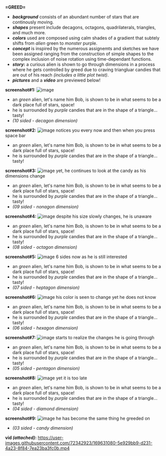 **=GREED=**

- _**background**_ consists of an abundant number of stars that are continously moving. 
- _**shapes**_ present include decagons, octagons, quadrilaterals, triangles, and much more.
- _**colors**_ used are composed using calm shades of a gradient that subtely shifts from _alien_ green to _monster_ purple.
- _**concept**_ is inspired by the numerous assignemts and sketches we have been assigned ranging from the construction of simple shapes to the complex inclusion of noise rotation using time-dependant functions.
- _**story:**_ a curious alien is shown to go through dimensions in a process where he gets controlled by greed due to craving triangluar candies that are out of his reach _(includes a little plot twist)_.
- _**pictures**_ and a _**video**_ are previewed below!


**screenshot#1:**
![image](https://user-images.githubusercontent.com/72342923/169630446-96f3df05-f1cf-4f11-8fba-da1bd21c06f0.png)
- an _green_ alien, let's name him Bob, is shown to be in what seems to be a dark place full of stars, space!
- he is surrounded by _purple_ candies that are in the shape of a triangle... tasty!
- _(10 sided - decagon dimension)_


**screenshot#2:**
![image](https://user-images.githubusercontent.com/72342923/169630492-672f7ab3-8b1e-481a-8b6a-357aed442931.png)
notices you every now and then when you press space bar
- an _green_ alien, let's name him Bob, is shown to be in what seems to be a dark place full of stars, space!
- he is surrounded by _purple_ candies that are in the shape of a triangle... tasty!


**screenshot#3:**
![image](https://user-images.githubusercontent.com/72342923/169630539-30e39235-866c-4c8d-9e4a-feb620e36aff.png)
yet, he continues to look at the candy as his dimensions change
- an _green_ alien, let's name him Bob, is shown to be in what seems to be a dark place full of stars, space!
- he is surrounded by _purple_ candies that are in the shape of a triangle... tasty!
- _(09 sided - nonagon dimension)_


**screenshot#4:**
![image](https://user-images.githubusercontent.com/72342923/169630688-89ed3e55-7ec3-430f-8935-5ec0e768084e.png)
despite his size slowly changes, he is unaware
- an _green_ alien, let's name him Bob, is shown to be in what seems to be a dark place full of stars, space!
- he is surrounded by _purple_ candies that are in the shape of a triangle... tasty!
- _(08 sided - octagon dimension)_


**screenshot#5:**
![image](https://user-images.githubusercontent.com/72342923/169630713-71c89f07-6e62-43a4-931c-5ee2fd8a35f2.png)
6 sides now as he is still interested
- an _green_ alien, let's name him Bob, is shown to be in what seems to be a dark place full of stars, space!
- he is surrounded by _purple_ candies that are in the shape of a triangle... tasty!
- _(07 sided - heptagon dimension)_


**screenshot#6:**
![image](https://user-images.githubusercontent.com/72342923/169630775-ac5b8864-4088-4e7d-ad8d-9b96d11d4156.png)
his color is seen to change yet he does not know
- an _green_ alien, let's name him Bob, is shown to be in what seems to be a dark place full of stars, space!
- he is surrounded by _purple_ candies that are in the shape of a triangle... tasty!
- _(06 sided - hexagon dimension)_


**screenshot#7:**
![image](https://user-images.githubusercontent.com/72342923/169630802-b1a7ebec-9dde-47a0-9ebd-2a78a491f856.png)
starts to realize the changes he is going through
- an _green_ alien, let's name him Bob, is shown to be in what seems to be a dark place full of stars, space!
- he is surrounded by _purple_ candies that are in the shape of a triangle... tasty!
- _(05 sided - pentagon dimension)_


**screenshot#8:**
![image](https://user-images.githubusercontent.com/72342923/169630845-152050c2-17d9-4fa8-9d0c-d8a7e7adab40.png)
yet it is too late
- an _green_ alien, let's name him Bob, is shown to be in what seems to be a dark place full of stars, space!
- he is surrounded by _purple_ candies that are in the shape of a triangle... tasty!
- _(04 sided - diamond dimension)_

**screenshot#9:**
![image](https://user-images.githubusercontent.com/72342923/169630866-f8da754d-dfac-49de-b7d1-aaba7af22e39.png)
he has become the same thing he greeded on
- _(03 sided - candy dimension)_

**vid _(attached)_:**
https://user-images.githubusercontent.com/72342923/169631080-5e929bb9-d231-4a23-8f84-7ea23ba3fc0b.mp4

